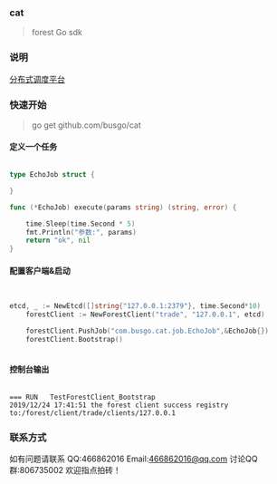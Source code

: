 ### cat


>   forest Go sdk



### 说明

[分布式调度平台](https://github.com/busgo/forest)


### 快速开始

> go get github.com/busgo/cat


####    定义一个任务

```go

type EchoJob struct {

}

func (*EchoJob) execute(params string) (string, error) {

	time.Sleep(time.Second * 5)
	fmt.Println("参数:", params)
	return "ok", nil
}


```

####   配置客户端&启动

```go


etcd, _ := NewEtcd([]string{"127.0.0.1:2379"}, time.Second*10)
	forestClient := NewForestClient("trade", "127.0.0.1", etcd)

	forestClient.PushJob("com.busgo.cat.job.EchoJob",&EchoJob{})
	forestClient.Bootstrap()
	


```

####    控制台输出

```shell

=== RUN   TestForestClient_Bootstrap
2019/12/24 17:41:51 the forest client success registry to:/forest/client/trade/clients/127.0.0.1

```

### 联系方式

如有问题请联系 QQ:466862016 Email:466862016@qq.com 讨论QQ群:806735002 欢迎指点拍砖！